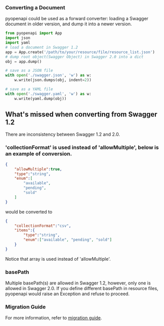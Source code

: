 ### Converting a Document

pyopenapi could be used as a forward converter: loading a Swagger document in older version, and dump it into a newer version.

```python
from pyopenapi import App
import json
import yaml
# load a document in Swagger 1.2
app = App.create('/path/to/your/resource/file/resource_list.json')
# dump root object(Swagger Object) in Swagger 2.0 into a dict
obj = app.dump()

# save as a JSON file
with open('./swagger.json', 'w') as w:
    w.write(json.dumps(obj, indent=2))

# save as a YAML file
with open('./swagger.yaml', 'w') as w:
    w.write(yaml.dump(obj))
```

## What's missed when converting from Swagger 1.2

There are inconsistency between Swagger 1.2 and 2.0.

### 'collectionFormat' is used instead of 'allowMultiple', below is an example of conversion.

```json
{
    "allowMultiple":true,
    "type":"string",
    "enum":[
        "available",
        "pending",
        "sold"
    ]
}
```

would be converted to

```json
{
    "collectionFormat":"csv",
    "items":{
        "type":"string",
        "enum":["available", "pending", "sold"]
    }
}
```

Notice that array is used instead of 'allowMultiple'.

### basePath

Multiple basePath(s) are allowed in Swagger 1.2, however, only one is allowed in Swagger 2.0. If you define different basePath in resource files, pyopenapi would raise an Exception and refuse to proceed.

### Migration Guide

For more information, refer to [migration guide](https://github.com/swagger-api/swagger-spec/wiki/Swagger-1.2-to-2.0-Migration-Guide).

